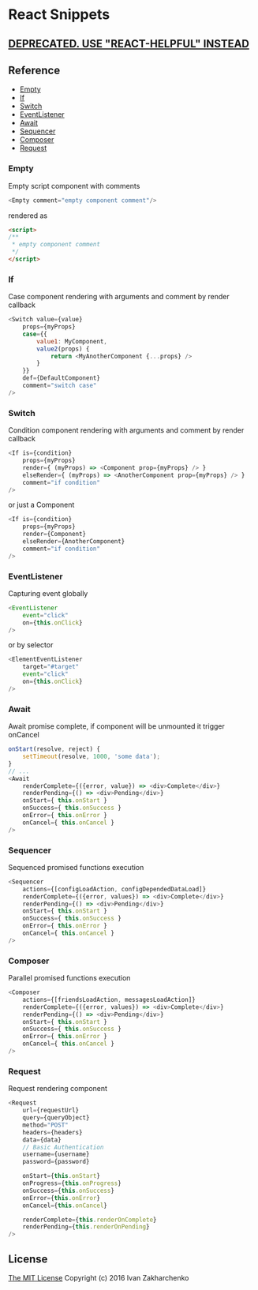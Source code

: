 # React Snippets

## [DEPRECATED. USE "REACT-HELPFUL" INSTEAD](https://github.com/3axap4eHko/react-helpful)

## Reference

 - [Empty](#Empty)
 - [If](#If)
 - [Switch](#Switch)
 - [EventListener](#EventListener)
 - [Await](#Await)
 - [Sequencer](#Sequencer)
 - [Composer](#Composer)
 - [Request](#Request)

### <a name="Empty"></a> Empty
Empty script component with comments
``` javascript
<Empty comment="empty component comment"/>
```
rendered as
``` html
<script>
/**
 * empty component comment
 */
</script>
```

### <a name="If"></a> If
Case component rendering with arguments and comment by render callback
``` javascript
<Switch value={value}
    props={myProps}
    case={{
        value1: MyComponent,
        value2(props) {
            return <MyAnotherComponent {...props} />
        }
    }}
    def={DefaultComponent}
    comment="switch case"
/>
```

### <a name="Switch"></a> Switch
Condition component rendering with arguments and comment by render callback
``` javascript
<If is={condition}
    props={myProps}
    render={ (myProps) => <Component prop={myProps} /> }
    elseRender={ (myProps) => <AnotherComponent prop={myProps} /> }
    comment="if condition"
/>
```
or just a Component
``` javascript
<If is={condition}
    props={myProps}
    render={Component}
    elseRender={AnotherComponent}
    comment="if condition"
/>
```

### <a name="EventListener"></a> EventListener
Capturing event globally
``` javascript
<EventListener
    event="click"
    on={this.onClick}
/>
```
or by selector
``` javascript
<ElementEventListener
    target="#target"
    event="click"
    on={this.onClick}
/>
```

### <a name="Await"></a> Await
Await promise complete, if component will be unmounted it trigger onCancel
``` javascript
onStart(resolve, reject) {
    setTimeout(resolve, 1000, 'some data');
}
// ...
<Await
    renderComplete={({error, value}) => <div>Complete</div>}
    renderPending={() => <div>Pending</div>}
    onStart={ this.onStart }
    onSuccess={ this.onSuccess }
    onError={ this.onError }
    onCancel={ this.onCancel }
/>
```

### <a name="Sequencer"></a> Sequencer
Sequenced promised functions execution
``` javascript
<Sequencer
    actions={[configLoadAction, configDependedDataLoad]}
    renderComplete={({error, values}) => <div>Complete</div>}
    renderPending={() => <div>Pending</div>}
    onStart={ this.onStart }
    onSuccess={ this.onSuccess }
    onError={ this.onError }
    onCancel={ this.onCancel }
/>
```

### <a name="Composer"></a> Composer
Parallel promised functions execution
``` javascript
<Composer
    actions={[friendsLoadAction, messagesLoadAction]}
    renderComplete={({error, values}) => <div>Complete</div>}
    renderPending={() => <div>Pending</div>}
    onStart={ this.onStart }
    onSuccess={ this.onSuccess }
    onError={ this.onError }
    onCancel={ this.onCancel }
/>
```

### <a name="Request"></a> Request
Request rendering component
``` javascript
<Request
    url={requestUrl}
    query={queryObject}
    method="POST"
    headers={headers}
    data={data}
    // Basic Authentication
    username={username}
    password={password}

    onStart={this.onStart}
    onProgress={this.onProgress}
    onSuccess={this.onSuccess}
    onError={this.onError}
    onCancel={this.onCancel}

    renderComplete={this.renderOnComplete}
    renderPending={this.renderOnPending}
/>
```

## License
[The MIT License](http://opensource.org/licenses/MIT)
Copyright (c) 2016 Ivan Zakharchenko